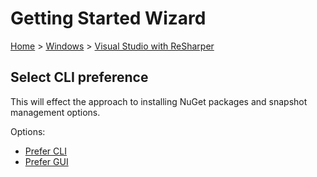 <!--
GENERATED FILE - DO NOT EDIT
This file was generated by [MarkdownSnippets](https://github.com/SimonCropp/MarkdownSnippets).
Source File: /docs/mdsource/wiz/Windows_VisualStudioWithReSharper.source.md
To change this file edit the source file and then run MarkdownSnippets.
-->

# Getting Started Wizard

[Home](/docs/wiz/readme.md) > [Windows](Windows.md) > [Visual Studio with ReSharper](Windows_VisualStudioWithReSharper.md)

## Select CLI preference

This will effect the approach to installing NuGet packages and snapshot management options. 

Options:
 * [Prefer CLI](Windows_VisualStudioWithReSharper_Cli.md)
 * [Prefer GUI](Windows_VisualStudioWithReSharper_Gui.md)
